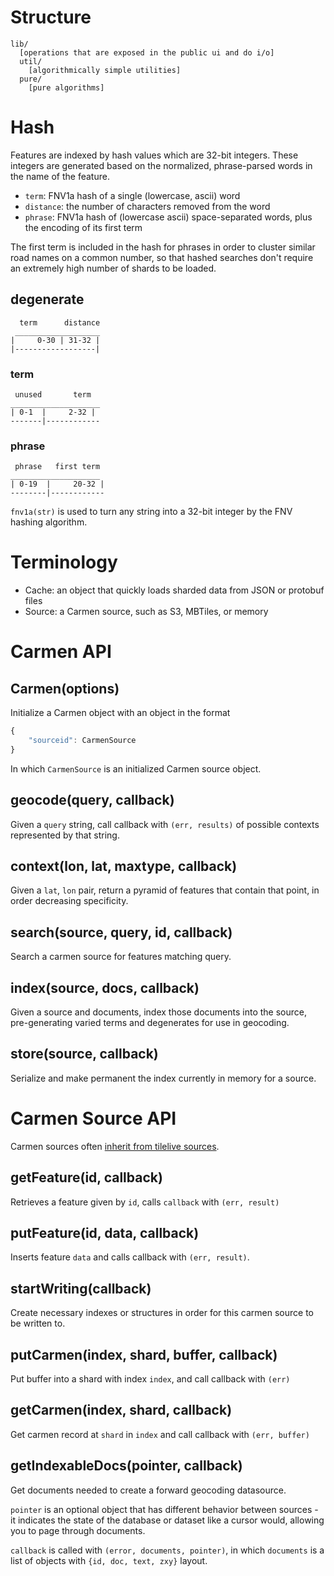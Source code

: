 # Structure

```
lib/
  [operations that are exposed in the public ui and do i/o]
  util/
    [algorithmically simple utilities]
  pure/
    [pure algorithms]
```

# Hash

Features are indexed by hash values which are 32-bit integers. These integers
are generated based on the normalized, phrase-parsed words in the name of
the feature.

* `term`: FNV1a hash of a single (lowercase, ascii) word
* `distance`: the number of characters removed from the word
* `phrase`: FNV1a hash of (lowercase ascii) space-separated words, plus
  the encoding of its first term

The first term is included in the hash for phrases in order to cluster similar
road names on a common number, so that hashed searches don't require an extremely
high number of shards to be loaded.

## degenerate

```
  term      distance
 ___________________
|     0-30 | 31-32 |
|------------------|
```

### term

```
 unused       term
____________________
| 0-1  |     2-32 |
-------|------------
```

### phrase

```
 phrase   first term
____________________
| 0-19  |     20-32 |
--------|------------
```

`fnv1a(str)` is used to turn any string into a 32-bit integer by the FNV
hashing algorithm.

# Terminology

* Cache: an object that quickly loads sharded data from JSON or protobuf files
* Source: a Carmen source, such as S3, MBTiles, or memory

# Carmen API

## Carmen(options)

Initialize a Carmen object with an object in the format

```js
{
    "sourceid": CarmenSource
}
```

In which `CarmenSource` is an initialized Carmen source object.

## geocode(query, callback)

Given a `query` string, call callback with `(err, results)` of possible contexts
represented by that string.

## context(lon, lat, maxtype, callback)

Given a `lat`, `lon` pair, return a pyramid of features that contain that point,
in order decreasing specificity.

## search(source, query, id, callback)

Search a carmen source for features matching query.

## index(source, docs, callback)

Given a source and documents, index those documents into the source, pre-generating
varied terms and degenerates for use in geocoding.

## store(source, callback)

Serialize and make permanent the index currently in memory for a source.

# Carmen Source API

Carmen sources often [inherit from tilelive sources](https://github.com/mapbox/tilelive.js/blob/master/API.md).

## getFeature(id, callback)

Retrieves a feature given by `id`, calls `callback` with `(err, result)`

## putFeature(id, data, callback)

Inserts feature `data` and calls callback with `(err, result)`.

## startWriting(callback)

Create necessary indexes or structures in order for this carmen source to
be written to.

## putCarmen(index, shard, buffer, callback)

Put buffer into a shard with index `index`, and call callback with `(err)`

## getCarmen(index, shard, callback)

Get carmen record at `shard` in `index` and call callback with `(err, buffer)`

## getIndexableDocs(pointer, callback)

Get documents needed to create a forward geocoding datasource.

`pointer` is an optional object that has different behavior between sources -
it indicates the state of the database or dataset like a cursor would, allowing
you to page through documents.

`callback` is called with `(error, documents, pointer)`, in which `documents`
is a list of objects with `{id, doc, text, zxy}` layout.
